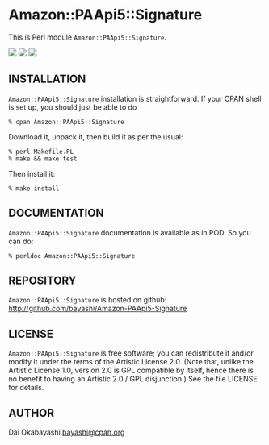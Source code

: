 # Amazon::PAApi5::Signature

This is Perl module `Amazon::PAApi5::Signature`.

<a href="https://github.com/bayashi/Amazon-PAApi5-Signature/blob/main/LICENSE"><img src="https://img.shields.io/badge/LICENSE-Artistic%202.0-GREEN.png"></a> <a href="http://travis-ci.org/bayashi/Amazon-PAApi5-Signature"><img src="https://secure.travis-ci.org/bayashi/Amazon-PAApi5-Signature.png?_t=1591465089"/></a> <a href="https://coveralls.io/r/bayashi/Amazon-PAApi5-Signature"><img src="https://coveralls.io/repos/bayashi/Amazon-PAApi5-Signature/badge.png?_t=1591465089&branch=main"/></a>


## INSTALLATION

`Amazon::PAApi5::Signature` installation is straightforward. If your CPAN shell is set up,
you should just be able to do

    % cpan Amazon::PAApi5::Signature

Download it, unpack it, then build it as per the usual:

    % perl Makefile.PL
    % make && make test

Then install it:

    % make install


## DOCUMENTATION

`Amazon::PAApi5::Signature` documentation is available as in POD. So you can do:

    % perldoc Amazon::PAApi5::Signature


## REPOSITORY

`Amazon::PAApi5::Signature` is hosted on github: http://github.com/bayashi/Amazon-PAApi5-Signature


## LICENSE

`Amazon::PAApi5::Signature` is free software; you can redistribute it and/or modify it under the terms of the Artistic License 2.0. (Note that, unlike the Artistic License 1.0, version 2.0 is GPL compatible by itself, hence there is no benefit to having an Artistic 2.0 / GPL disjunction.) See the file LICENSE for details.


## AUTHOR

Dai Okabayashi bayashi@cpan.org

